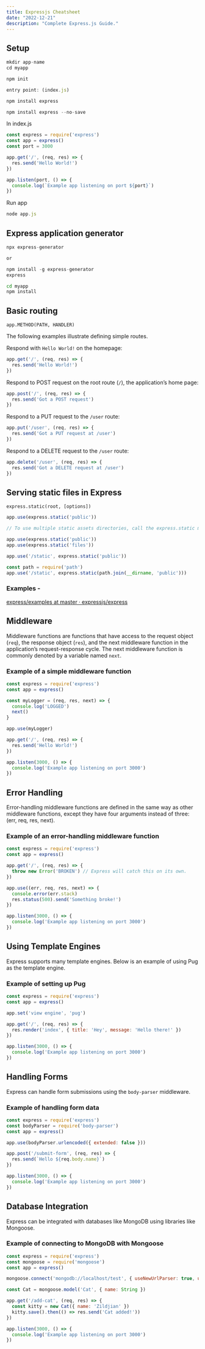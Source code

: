 ```yaml
---
title: Expressjs Cheatsheet
date: "2022-12-21"
description: "Complete Express.js Guide."
---
```


## Setup

```jsx
mkdir app-name
cd myapp
```

```jsx
npm init

entry point: (index.js)

npm install express

npm install express --no-save
```

In index.js

```jsx
const express = require('express')
const app = express()
const port = 3000

app.get('/', (req, res) => {
  res.send('Hello World!')
})

app.listen(port, () => {
  console.log(`Example app listening on port ${port}`)
})
```

Run app

```jsx
node app.js
```

## **Express application generator**

```jsx
npx express-generator

or 

npm install -g express-generator
express
```

```bash
cd myapp
npm install
```

## **Basic routing**

`app.METHOD(PATH, HANDLER)`

The following examples illustrate defining simple routes.

Respond with `Hello World!` on the homepage:

```js
app.get('/', (req, res) => {
  res.send('Hello World!')
})
```

Respond to POST request on the root route (`/`), the application’s home page:

```js
app.post('/', (req, res) => {
  res.send('Got a POST request')
})
```

Respond to a PUT request to the `/user` route:

```js
app.put('/user', (req, res) => {
  res.send('Got a PUT request at /user')
})
```

Respond to a DELETE request to the `/user` route:

```js
app.delete('/user', (req, res) => {
  res.send('Got a DELETE request at /user')
})
```

## **Serving static files in Express**

`express.static(root, [options])`

```jsx
app.use(express.static('public'))

// To use multiple static assets directories, call the express.static middleware function multiple times:

app.use(express.static('public'))
app.use(express.static('files'))
```

```jsx
app.use('/static', express.static('public'))
```

```jsx
const path = require('path')
app.use('/static', express.static(path.join(__dirname, 'public')))
```

### Examples -

[express/examples at master · expressjs/express](https://github.com/expressjs/express/tree/master/examples)

## **Middleware**

Middleware functions are functions that have access to the request object (`req`), the response object (`res`), and the next middleware function in the application’s request-response cycle. The next middleware function is commonly denoted by a variable named `next`.

### Example of a simple middleware function

```js
const express = require('express')
const app = express()

const myLogger = (req, res, next) => {
  console.log('LOGGED')
  next()
}

app.use(myLogger)

app.get('/', (req, res) => {
  res.send('Hello World!')
})

app.listen(3000, () => {
  console.log('Example app listening on port 3000')
})
```

## **Error Handling**

Error-handling middleware functions are defined in the same way as other middleware functions, except they have four arguments instead of three: (err, req, res, next).

### Example of an error-handling middleware function

```js
const express = require('express')
const app = express()

app.get('/', (req, res) => {
  throw new Error('BROKEN') // Express will catch this on its own.
})

app.use((err, req, res, next) => {
  console.error(err.stack)
  res.status(500).send('Something broke!')
})

app.listen(3000, () => {
  console.log('Example app listening on port 3000')
})
```

## **Using Template Engines**

Express supports many template engines. Below is an example of using Pug as the template engine.

### Example of setting up Pug

```js
const express = require('express')
const app = express()

app.set('view engine', 'pug')

app.get('/', (req, res) => {
  res.render('index', { title: 'Hey', message: 'Hello there!' })
})

app.listen(3000, () => {
  console.log('Example app listening on port 3000')
})
```

## **Handling Forms**

Express can handle form submissions using the `body-parser` middleware.

### Example of handling form data

```js
const express = require('express')
const bodyParser = require('body-parser')
const app = express()

app.use(bodyParser.urlencoded({ extended: false }))

app.post('/submit-form', (req, res) => {
  res.send(`Hello ${req.body.name}`)
})

app.listen(3000, () => {
  console.log('Example app listening on port 3000')
})
```

## **Database Integration**

Express can be integrated with databases like MongoDB using libraries like Mongoose.

### Example of connecting to MongoDB with Mongoose

```js
const express = require('express')
const mongoose = require('mongoose')
const app = express()

mongoose.connect('mongodb://localhost/test', { useNewUrlParser: true, useUnifiedTopology: true })

const Cat = mongoose.model('Cat', { name: String })

app.get('/add-cat', (req, res) => {
  const kitty = new Cat({ name: 'Zildjian' })
  kitty.save().then(() => res.send('Cat added!'))
})

app.listen(3000, () => {
  console.log('Example app listening on port 3000')
})
```
